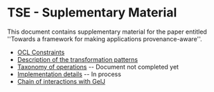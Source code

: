 # TSE - Suplementary Material
This document contains supplementary material for the paper entitled ''Towards a framework for making applications provenance-aware''.

* [OCL Constraints](https://uml2prov.github.io/OCLRules)
* [Description of the transformation patterns](https://uml2prov.github.io/tse_tp.pdf)
* [Taxonomy of operations](https://uml2prov.github.io/operationsTaxonomy.pdf) -- Document not completed yet
* [Implementation details](https://uml2prov.github.io/Implementation_Details.pdf) -- In process
* [Chain of interactions with GelJ](https://uml2prov.github.io/chainOfsteps.pdf) 



<!-- 
# IPAW 2018 - Online Appendix

We present the online appendix of the paper entitled "Automating Provenance Capture in Software Engineering with UML2PROV" submitted to the 7th International Provenance and Annotation Workshop. July 9 - July 13, 2018 | London, United Kingdom.

* [PDF file](https://uml2prov.github.io/ipaw18_appendix.pdf)


# SOFSEM 2018 - SUPLEMENTARY Material

In this page, we present supporting material of the paper entitled "UML2PROV: Automating Provenance Capture in Software Engineering" submitted to the 44th International Conference on Current Trends in Theory and Practice of Computer Science. January 29 - February 2, 2018 | Krems an der Donau, Austria.

* [OCL Constraints](https://uml2prov.github.io/OCLRules)
* [Translation rules](https://uml2prov.github.io/transformations)
* [Evaluation dataset](https://uml2prov.github.io/evaluationDataset)
-->
